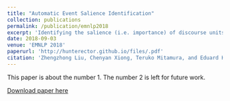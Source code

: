 ```yaml
---
title: "Automatic Event Salience Identification"
collection: publications
permalink: /publication/emnlp2018
excerpt: 'Identifying the salience (i.e. importance) of discourse units is an important task in language understanding. While events play important roles in text documents, little research exists on analyzing their saliency status. This paper empirically studies the Event Salience task and proposes two salience detection models based on content similarities and discourse relations. The first is a feature based salience model that incorporates similarities among discourse units. The second is a neural model that captures more complex relations between discourse units. Tested on our new large-scale event salience corpus, both methods significantly outperform the strong frequency baseline, while our neural model further improves the feature based one by a large margin. Our analyses demonstrate that our neural model captures interesting connections between salience and discourse unit relations (e.g., scripts and frame structures).'
date: 2018-09-03
venue: 'EMNLP 2018'
paperurl: 'http://hunterector.github.io/files/.pdf'
citation: 'Zhengzhong Liu, Chenyan Xiong, Teruko Mitamura, and Eduard Hovy. 2018. Automatic Event Salience Identification. In EMNLP 2018.'
---
```

This paper is about the number 1. The number 2 is left for future work.

[Download paper here](http://academicpages.github.io/files/paper1.pdf)

